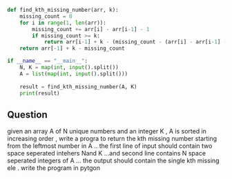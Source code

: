 ```py
def find_kth_missing_number(arr, k):
    missing_count = 0
    for i in range(1, len(arr)):
        missing_count += arr[i] - arr[i-1] - 1
        if missing_count >= k:
            return arr[i-1] + k - (missing_count - (arr[i] - arr[i-1] - 1))
    return arr[-1] + k - missing_count

if __name__ == "__main__":
    N, K = map(int, input().split())
    A = list(map(int, input().split()))
    
    result = find_kth_missing_number(A, K)
    print(result)
```

## Question 
given an array A of N unique numbers and an integer K , A is sorted in increasing order , write a progra to return the kth missing number starting from the leftmost number in A .. the first line of input should contain two space seperated intehers Nand K ...and second line contains N space seperated integers of A ... the output should contain the single kth missing ele . write the program in pytgon
